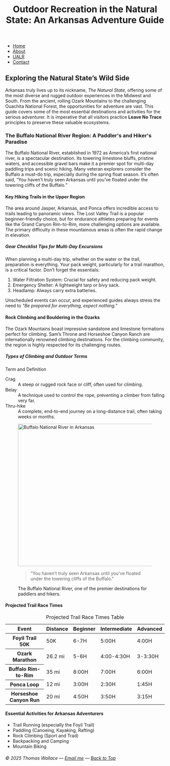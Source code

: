 <!DOCTYPE html> <!-- defines HTML5 document -->
<html lang="en"> <!-- This sets the document language -->
<head>
  <meta charset="utf-8" />
  <title>Outdoor Recreation in the Natural State: An Arkansas Adventure Guide</title> <!-- page title -->
  <meta name="description" content=" An Arkansas adventure guide exploring the Buffalo National River, Ozarks, and outdoor recreation in The Natural State." /> <!-- page description -->
  <meta name="author" content="Thomas Wallace" /> <!-- author -->
  <meta name="viewport" content="width=device-width, initial-scale=1.0" /> <!-- This is a responsive design -->
</head>

<body>
  <a id="top" name="top"></a> <!--This is an anchor for Back to Top link -->

  <main>
    <header>
      <h1>Outdoor Recreation in the Natural State: An Arkansas Adventure Guide</h1>
    </header>
    <nav>
      <ul>
        <li><a href="index.html" title="Home page">Home</a></li>
        <li><a href="https://en.wikipedia.org/wiki/Buffalo_National_River" title="About the Buffalo National River">About</a></li>
        <li><a href="https://ualr.edu/" target="_blank" rel="noopener" title="UALR Website">UALR</a></li>
        <li><a href="mailto:thomas.wallace@example.com" title="Email Thomas Wallace">Contact</a></li>
      </ul>
    </nav>
    <section id="content">
      <h2>Exploring the Natural State’s Wild Side</h2>
      <p>Arkansas truly lives up to its nickname, <em>The Natural State</em>, offering some of the most diverse and rugged outdoor experiences in the Midwest and South. From the ancient, rolling Ozark Mountains to the challenging Ouachita National Forest, the opportunities for adventure are vast. This guide covers some of the most essential destinations and activities for the serious adventurer. It is imperative that all visitors practice <strong>Leave No Trace</strong> principles to preserve these valuable ecosystems.</p>
      <h3>The Buffalo National River Region: A Paddler's and Hiker's Paradise</h3>
      <p>The Buffalo National River, established in 1972 as America’s first national river, is a spectacular destination. Its towering limestone bluffs, pristine waters, and accessible gravel bars make it a premier spot for multi-day paddling trips and scenic hiking. Many veteran explorers consider the Buffalo a must-do trip, especially during the spring float season. It’s often said, <q>You haven’t truly seen Arkansas until you’ve floated under the towering cliffs of the Buffalo.</q></p>
      <h4>Key Hiking Trails in the Upper Region</h4>
      <p>The area around Jasper, Arkansas, and Ponca offers incredible access to trails leading to panoramic views. The Lost Valley Trail is a popular beginner-friendly choice, but for endurance athletes preparing for events like the Grand Canyon Rim-to-Rim, more challenging options are available. The primary difficulty in these mountainous areas is often the rapid change in elevation.</p>
      <h5>Gear Checklist Tips for Multi-Day Excursions</h5>
      <p>When planning a multi-day trip, whether on the water or the trail, preparation is everything. Your pack weight, particularly for a trail marathon, is a critical factor. Don’t forget the essentials:</p>
      <ol>
        <li>Water Filtration System: Crucial for safety and reducing pack weight.</li>
        <li>Emergency Shelter: A lightweight tarp or bivy sack.</li>
        <li>Headlamp: Always carry extra batteries.</li>
      </ol>
      <p>Unscheduled events can occur, and experienced guides always stress the need to <em>"Be prepared for everything, expect nothing."</em></p>
      <h4>Rock Climbing and Bouldering in the Ozarks</h4>
      <p>The Ozark Mountains boast impressive sandstone and limestone formations perfect for climbing. Sam’s Throne and Horseshoe Canyon Ranch are internationally renowned climbing destinations. For the climbing community, the region is highly respected for its challenging routes.</p>
      <h5>Types of Climbing and Outdoor Terms</h5>
      <p>Term and Definition</p>
      <dl>
        <dt>Crag</dt>
        <dd>A steep or rugged rock face or cliff, often used for climbing.</dd>
        <dt>Belay</dt>
        <dd>A technique used to control the rope, preventing a climber from falling very far.</dd>
        <dt>Thru-hike</dt>
        <dd>A complete, end-to-end journey on a long-distance trail, often taking weeks or months.</dd>
      </dl>
      <figure>
        <img src="[images/buffalo_national_river.jpg](https://en.wikipedia.org/wiki/File:Morning_on_the_Buffalo_River.jpg)" alt="Buffalo National River in Arkansas" title="Buffalo National River" width="800" height="450" />
              <blockquote cite="https://en.wikipedia.org/wiki/Buffalo_National_River">
        “You haven’t truly seen Arkansas until you’ve floated under the towering cliffs of the Buffalo.”
      </blockquote>
        <figcaption>The Buffalo National River, one of the premier destinations for paddlers and hikers.</figcaption>
      </figure>
      <h4>Projected Trail Race Times</h4>
      <table>
        <caption>Projected Trail Race Times Table</caption>
        <thead>
          <tr>
            <th scope="col">Event</th>
            <th scope="col">Distance</th>
            <th scope="col">Beginner</th>
            <th scope="col">Intermediate</th>
            <th scope="col">Advanced</th>
          </tr>
        </thead>
        <tbody>
          <tr>
            <th scope="row">Foyil Trail 50K</th>
            <td>50K</td>
            <td>6-7H</td>
            <td>5:00H</td>
            <td>4:00H</td>
          </tr>
          <tr>
            <th scope="row">Ozark Marathon</th>
            <td>26.2 mi</td>
            <td>5-6H</td>
            <td>4:00-4:30H</td>
            <td>3-3:30H</td>
          </tr>
          <tr>
            <th scope="row">Buffalo Rim-to-Rim</th>
            <td>35 mi</td>
            <td>8:00H</td>
            <td>7:00H</td>
            <td>6:00H</td>
          </tr>
          <tr>
            <th scope="row">Ponca Loop</th>
            <td>12 mi</td>
            <td>3:00H</td>
            <td>2:30H</td>
            <td>1:45H</td>
          </tr>
          <tr>
            <th scope="row">Horseshoe Canyon Run</th>
            <td>20 mi</td>
            <td>4:50H</td>
            <td>3:50H</td>
            <td>3:15H</td>
          </tr>
        </tbody>
      </table>
      <h4>Essential Activities for Arkansas Adventurers</h4>
      <ul>
        <li>Trail Running (especially the Foyil Trail)</li>
        <li>Paddling (Canoeing, Kayaking, Rafting)</li>
        <li>Rock Climbing (Sport and Trad)</li>
        <li>Backpacking and Camping</li>
        <li>Mountain Biking</li>
      </ul>
    </section> <!-- end of content section -->
    <footer>
      <h6>&copy; 2025 Thomas Wallace — <a href="mailto:thomas.wallace@example.com">Email me</a> — <a href="#top">Back to Top</a></h6>
    </footer>

  </main> <!-- end of the main -->
</body>
</html>
